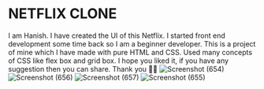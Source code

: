 # NETFLIX CLONE
I am Hanish. I have created the UI of this Netflix. I started front end development some time back so I am a beginner developer. This is a project of mine which I have made with pure HTML and CSS. Used many concepts of CSS like flex box and grid box. I hope you liked it, if you have any suggestion then you can share. Thank you 🙏🙏
![Screenshot (654)](https://user-images.githubusercontent.com/104623869/205310472-387dca0a-7826-44ba-8b57-b51e03b64dcd.png)
![Screenshot (656)](https://user-images.githubusercontent.com/104623869/205310477-5a79223d-ceff-4fda-8a69-050237a24a4a.png)
![Screenshot (657)](https://user-images.githubusercontent.com/104623869/205310484-b4e9c4fc-0bf8-46df-9fce-047323630022.png)
![Screenshot (655)](https://user-images.githubusercontent.com/104623869/205310494-b11ddb4f-c707-475e-bea1-c7cfb9b7dd4e.png)
